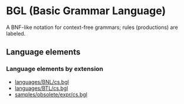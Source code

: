 # BGL (Basic Grammar Language)
A BNF-like notation for context-free grammars; rules (productions) are labeled.
## Language elements
### Language elements by extension
* [languages/BNL/cs.bgl](../../languages/BNL/cs.bgl)
* [languages/BTL/cs.bgl](../../languages/BTL/cs.bgl)
* [samples/obsolete/expr/cs.bgl](../../samples/obsolete/expr/cs.bgl)
